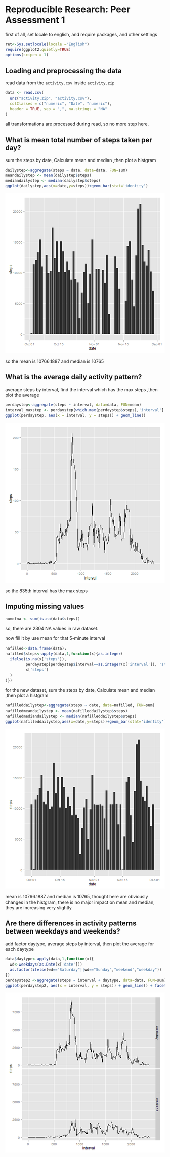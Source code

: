 # Reproducible Research: Peer Assessment 1
first of all, set locale to english, and require packages, and other settings

```r
ret<-Sys.setlocale(locale ="English")
require(ggplot2,quietly=TRUE)
options(scipen = 1)
```

## Loading and preprocessing the data
read data from the `activity.csv` inside `activity.zip`

```r
data <- read.csv(
  unz("activity.zip", "activity.csv"),
  colClasses = c("numeric", "Date", "numeric"), 
  header = TRUE, sep = ",", na.strings = "NA"
)
```

all transformations are processed during read, so no more step here.

## What is mean total number of steps taken per day?
sum the steps by date, Calculate mean and median ,then plot a histgram

```r
dailystep<-aggregate(steps ~ date, data=data, FUN=sum)
meandailystep <- mean(dailystep$steps)
mediandailystep <- median(dailystep$steps)
ggplot(dailystep,aes(x=date,y=steps))+geom_bar(stat='identity')
```

![plot of chunk unnamed-chunk-3](figure/unnamed-chunk-3.png) 

so the mean is 10766.1887 and median is 10765


## What is the average daily activity pattern?
average steps by interval, find the interval which has the max steps ,then plot the average

```r
perdaystep<-aggregate(steps ~ interval, data=data, FUN=mean)
interval_maxstep <- perdaystep[which.max(perdaystep$steps),'interval']
ggplot(perdaystep, aes(x = interval, y = steps)) + geom_line()
```

![plot of chunk unnamed-chunk-4](figure/unnamed-chunk-4.png) 

so the 835th interval has the max steps


## Imputing missing values



```r
numofna <- sum(is.na(data$steps))
```
so, there are 2304 NA values in raw dataset.

now fill it by use mean for that 5-minute interval

```r
nafilled<-data.frame(data);
nafilled$steps<-apply(data,1,function(x){as.integer(
  ifelse(is.na(x['steps']),
         perdaystep[perdaystep$interval==as.integer(x['interval']), 'steps'],
         x['steps']
  )
)})
```

for the new dataset, sum the steps by date, Calculate mean and median ,then plot a histgram 

```r
nafilleddailystep<-aggregate(steps ~ date, data=nafilled, FUN=sum)
nafilledmeandailystep <- mean(nafilleddailystep$steps)
nafilledmediandailystep <- median(nafilleddailystep$steps)
ggplot(nafilleddailystep,aes(x=date,y=steps))+geom_bar(stat='identity')
```

![plot of chunk unnamed-chunk-7](figure/unnamed-chunk-7.png) 
 
mean is 10766.1887 and median is 10765,
thought here are obviously changes in the histgram, there is no major impact on mean and median, they are increasing very slightly 

## Are there differences in activity patterns between weekdays and weekends?

add factor daytype, average steps by interval, then plot the average for each daytype


```r
data$daytype<-apply(data,1,function(x){
  wd<-weekdays(as.Date(x['date']))
  as.factor(ifelse(wd=="Saturday"||wd=="Sunday","weekend","weekday"))
})
perdaystep2 <-aggregate(steps ~ interval + daytype, data=data, FUN=sum)
ggplot(perdaystep2, aes(x = interval, y = steps)) + geom_line() + facet_grid(daytype ~ .)
```

![plot of chunk unnamed-chunk-8](figure/unnamed-chunk-8.png) 
